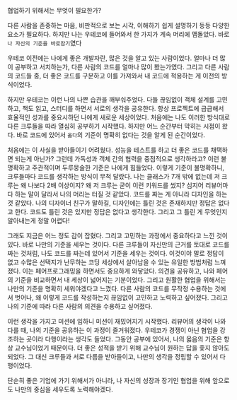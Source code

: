 협업하기 위해서는 무엇이 필요한가?

다른 사람을 존중하는 마음, 비판적으로 보는 시각, 이해하기 쉽게 설명하기 등등 다양한 요소가 필요하다. 하지만 나는 우테코에 들어와서 한 가지가 계속 머리에 맴돌았다. 바로 `나 자신의 기준을 바로잡기`였다

우테코 이전에는 나에게 좋은 개발자란, 많은 것을 알고 있는 사람이었다. 얼마나 더 많이 공부하고 서치하는가, 다른 사람의 코드를 얼마나 많이 봤는가였다. 그리고 다른 사람의 코드들 중, 더 좋은 코드를 구분하고 이를 가져와서 내 코드에 적용하는 게 이전의 방식이었다.

하지만 우테코는 이런 나의 나쁜 습관을 깨부숴주었다. 다들 끊임없이 객체 설계를 고민하고, 책도 읽고, 스터디를 하면서 서로의 생각을 공유한다. 항상 프로젝트에 급급해서 효율적인 성과를 중요시하던 나에게 새로운 세상이었다. 처음에는 나도 이러한 방식대로 다른 크루들을 따라 열심히 공부하기 시작했다. 하지만 어느 순간부터 막히는 시점이 왔다. 바로 코드에 있어서 `옳다`의 기준이 명확히 없다는 것을 알게 된 순간이었다.

처음에는 이 사실을 받아들이기 어려웠다. 성능을 테스트를 하고 더 좋은 코드를 채택하면 되는게 아닌가? 그런데 가독성과 객체 간의 협력을 중점적으로 생각하라고? 이런 불명확하고 주관적이며 두루뭉술한 기준은 나에게 힘들었다. 이렇게 기준이 불명확하니, 크루들마다 코드를 생각하는 방식이 무척 달랐다. 나는 클래스가 7개 밖에 없는데 저 크루는 왜 나보다 2배 이상이지? 왜 저 크루는 굳이 이런 키워드를 썼지? 심지어 리뷰어마다 하는 말이 달라서 나의 머리는 터질 것 같았다.
코드를 짜는 게 아니라 디자인을 하는 것 같았다. 나의 디자이너 친구가 말하길, 디자인에는 틀린 것은 존재하지만 정답은 없다고 한다. 코드도 틀린 것은 있지만 정답은 없다고 생각한다. 그리고 그 틀린 게 무엇인지 알아내는게 정말 어렵다!

그래도 지금은 어느 정도 감이 잡혔다.
그리고 고민하는 과정에서 중요하다고 느낀 것이 있다. 바로 나만의 기준을 세우는 것이다. 다른 크루들이 자신만의 근거를 토대로 코드를 짜는 것처럼, 나도 코드를 짜는데 있어서 기준을 세우는 것이다. 이것이야 말로 정답이 없고 수많은 선택지가 난무하는 코딩 세상에서 살아남을 수 있는 유일한 방법처럼 느껴졌다. 이는 페어프로그래밍을 하면서도 중요하게 와닿았다. 의견을 공유하고, 나와 페어의 기준을 비교하면서 내 세상이 넓어지는 기분이었다. 그리고 원활한 협업을 위해서는 나만의 기준을 명확히 세워야겠다고 느꼈다. 다른 사람의 코드를 무작정 수용하는 것에서 벗어나, 왜 이렇게 코드를 작성하는지 끊임없이 고민하고 노력하고 싶어졌다. 그리고 나의 기준에 따라 다른 사람의 의견을 수용하고 싶어졌다.

이런 생각을 가지고 미션에 임하니 미션이 재밌어지기 시작했다. 리뷰어의 생각이 나와 다를 때, 나의 기준을 공유하는 이 과정이 즐거워졌다. 우테코가 경쟁이 아닌 협업을 강조하는 곳이라 다행이라는 생각도 들었다. 그동안 공부에 있어서, 나의 옳음의 기준은 항상 교수님이었기 때문이다. 더 좋은 성적을 받기 위해 교수님이 원하는 답을 좇지 않아도 되었다.
그 대신 크루들과 서로 다름을 받아들이고, 나만의 생각을 정립할 수 있어서 다행이었다.

단순히 좋은 기업에 가기 위해서가 아니라, 나 자신의 성장과 장기인 협업을 위해 앞으로도 나만의 중심을 세우도록 노력해야겠다.
